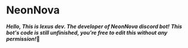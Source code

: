 # NeonNova
***Hello, This is lexus dev. The developer of NeonNova discord bot!***
***This bot's code is still unfinished, you're free to edit this without any permission!***🎉
